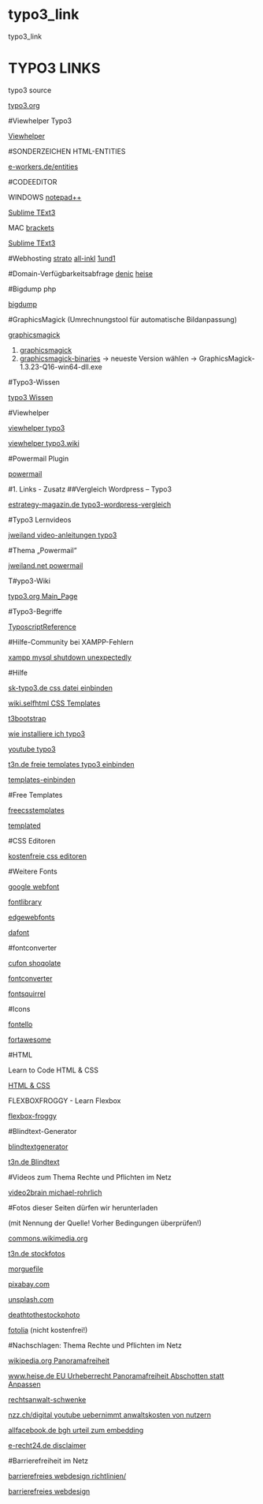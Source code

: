 # typo3_link
typo3_link


# TYPO3 LINKS

typo3 source

[typo3.org](http://typo3.org/download/)

#Viewhelper Typo3

[Viewhelper](https://fluidtypo3.org/viewhelpers/vhs/master.html )


#SONDERZEICHEN HTML-ENTITIES

[e-workers.de/entities](http://unicode.e-workers.de/entities.php)


#CODEEDITOR

WINDOWS
[notepad++](https://notepad-plus-plus.org/) 

[Sublime TExt3](http://www.sublimetext.com/)

MAC
[brackets](http://brackets.io/) 

[Sublime TExt3](http://www.sublimetext.com/)


#Webhosting
[strato](https://www.strato.de/)
[all-inkl](https://all-inkl.com/)
[1und1](http://www.1und1.de/)


#Domain-Verfügbarkeitsabfrage
[denic](https://www.denic.de/)
[heise](http://www.heise.de/netze/tools/whois/)


#Bigdump php

[bigdump](http://www.ozerov.de/bigdump/you-need/) 


#GraphicsMagick
(Umrechnungstool für automatische Bildanpassung)

[graphicsmagick](http://www.graphicsmagick.org/download.html) 

1. [graphicsmagick](http://sourceforge.net/projects/graphicsmagick/files/) 
1. [graphicsmagick-binaries](graphicsmagick-binaries) -> neueste Version wählen -> GraphicsMagick-1.3.23-Q16-win64-dll.exe

#Typo3-Wissen

[typo3 Wissen](http://www.typo3.net/) 

#Viewhelper

[viewhelper typo3](https://fluidtypo3.org/viewhelpers/vhs/master.html)

[viewhelper typo3.wiki](https://wiki.typo3.org/De:ViewHelper)

#Powermail Plugin

[powermail](https://typo3.org/extensions/repository/view/powermail) 



#1. Links - Zusatz
##Vergleich Wordpress – Typo3

[estrategy-magazin.de typo3-wordpress-vergleich](http://www.estrategy-magazin.de/typo3-wordpress-vergleich.html) 


#Typo3 Lernvideos

[jweiland video-anleitungen typo3](https://jweiland.net/video-anleitungen/typo3/typo3-62-fuer-redakteure.html) 


#Thema „Powermail“

[jweiland.net powermail](https://jweiland.net/video-anleitungen/typo3/interessante-typo3-extensions/powermail.html)

T#ypo3-Wiki

[typo3.org Main_Page](https://wiki.typo3.org/De:Main_Page) 


#Typo3-Begriffe

[TyposcriptReference](https://docs.typo3.org/typo3cms/TyposcriptReference/) 


#Hilfe-Community bei XAMPP-Fehlern

[xampp mysql shutdown unexpectedly](http://stackoverflow.com/questions/18022809/xampp-mysql-shutdown-unexpectedly) 


#Hilfe

[sk-typo3.de css datei einbinden](http://www.sk-typo3.de/css-datei-einbinden.132.0.html)

[wiki.selfhtml CSS Templates](https://wiki.selfhtml.org/wiki/CSS/Templates)

[t3bootstrap](http://t3bootstrap.de/de/elemente/bilder/)

[wie installiere ich typo3](http://www.wie-installiere-ich-typo3.de/typoscript/template-und-css-einbinden.html)

[youtube typo3](https://www.youtube.com/watch?v=G5asjyjMPVY) 

[t3n.de freie templates typo3 einbinden](http://t3n.de/magazin/freie-templates-typo3-einbinden-ersten-typoscript-schritte-220341/)

[templates-einbinden](http://www.typo3forum.net/discussion/13993/templates-einbinden)


#Free Templates

[freecsstemplates](http://www.freecsstemplates.org) 

[templated](http://templated.co) 


#CSS Editoren

[kostenfreie css editoren](http://t3n.de/news/10-kostenfreie-css-editoren-361956/) 


#Weitere Fonts

[google webfont](https://www.google.com/fonts)

[fontlibrary](https://fontlibrary.org/de/font/grundschrift)

[edgewebfonts](https://edgewebfonts.adobe.com/) 

[dafont](http://www.dafont.com/de/)


#fontconverter 

[cufon shoqolate](http://cufon.shoqolate.com/generate/) 

[fontconverter](http://www.fontconverter.org/)

[fontsquirrel](http://www.fontsquirrel.com/)


#Icons

[fontello](http://fontello.com/) 

[fortawesome](http://fortawesome.github.io/Font-Awesome/icons/) 


#HTML

Learn to Code HTML & CSS

[HTML & CSS](http://learn.shayhowe.com/advanced-html-css/)


FLEXBOXFROGGY - Learn Flexbox

[flexbox-froggy](http://flexboxfroggy.com/)



#Blindtext-Generator

[blindtextgenerator](http://www.blindtextgenerator.de/) 

[t3n.de Blindtext](http://t3n.de/news/keine-lust-lorem-ipsum-15-460574/) 


#Videos zum Thema Rechte und Pflichten im Netz

[video2brain michael-rohrlich](https://www.video2brain.com/de/trainer/michael-rohrlich) 


#Fotos dieser Seiten dürfen wir herunterladen 

(mit Nennung der Quelle! Vorher Bedingungen überprüfen!)

[commons.wikimedia.org](https://commons.wikimedia.org/wiki/Main_Page)

[t3n.de stockfotos](http://t3n.de/news/stockfotos-kostenlose-qualitative-bilder-539479/)

[morguefile](http://www.morguefile.com/)

[pixabay.com](https://pixabay.com/de/)

[unsplash.com](https://unsplash.com/)

[deathtothestockphoto](http://join.deathtothestockphoto.com/)

[fotolia](https://de.fotolia.com/) (nicht kostenfrei!)


#Nachschlagen: Thema Rechte und Pflichten im Netz

[wikipedia.org Panoramafreiheit](https://de.wikipedia.org/wiki/Panoramafreiheit) 

[www.heise.de EU Urheberrecht Panoramafreiheit Abschotten statt Anpassen ](http://www.heise.de/newsticker/meldung/EU-Urheberrecht-Panoramafreiheit-und-die-digitale-Welt-Abschotten-statt-Anpassen-2747561.html)

[rechtsanwalt-schwenke](http://rechtsanwalt-schwenke.de/blog/)

[nzz.ch/digital youtube uebernimmt anwaltskosten von nutzern](http://www.nzz.ch/digital/youtube-uebernimmt-anwaltskosten-von-nutzern-ld.3139)

[allfacebook.de bgh urteil zum embedding](http://allfacebook.de/fbmarketing/bgh-urteil-zum-embedding-gut-fuer-nutzer-schlecht-fuer-urheber-und-eine-offene-frage)

[e-recht24.de disclaimer](http://www.e-recht24.de/muster-disclaimer.htm)


#Barrierefreiheit im Netz

[barrierefreies webdesign richtlinien/](http://www.barrierefreies-webdesign.de/richtlinien/) 

[barrierefreies webdesign](http://www.barrierefreies-webdesign.de/bitv/bitv-2.0.html)

    



